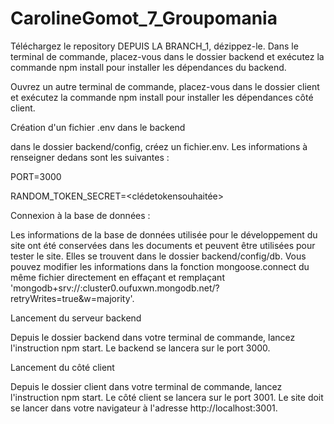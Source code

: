 # CarolineGomot_7_Groupomania


Téléchargez le repository DEPUIS LA BRANCH_1, dézippez-le. Dans le terminal de commande, placez-vous dans le dossier backend et exécutez la commande npm install pour installer les dépendances du backend. 

Ouvrez un autre terminal de commande, placez-vous dans le dossier client et exécutez la commande npm install pour installer les dépendances côté client.

Création d'un fichier .env dans le backend

dans le dossier backend/config, créez un fichier.env. Les informations à renseigner dedans sont les suivantes : 

PORT=3000



RANDOM_TOKEN_SECRET=<clédetokensouhaitée>


Connexion à la base de données :

Les informations de la base de données utilisée pour le développement du site ont été conservées dans les documents et peuvent être utilisées pour tester le site. Elles se trouvent dans le dossier backend/config/db. Vous pouvez modifier les informations dans la fonction mongoose.connect du même fichier directement en effaçant et remplaçant 'mongodb+srv://<nomutilisateur>:<motdepasse>cluster0.oufuxwn.mongodb.net/<nomdatabase>?retryWrites=true&w=majority'.

Lancement du serveur backend

Depuis le dossier backend dans votre terminal de commande, lancez l'instruction npm start. Le backend se lancera sur le port 3000. 

Lancement du côté client

Depuis le dossier client dans votre terminal de commande, lancez l'instruction npm start. Le côté client se lancera sur le port 3001. Le site doit se lancer dans votre navigateur à l'adresse http://localhost:3001.
